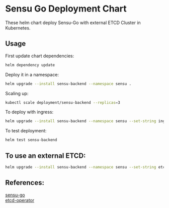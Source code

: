 # Sensu Go Deployment Chart

These helm chart deploy Sensu-Go with external ETCD Cluster in Kubernetes.


## Usage

First update chart dependencies:
```sh
helm dependency update
```

Deploy it in a namespace:
```sh
helm upgrade --install sensu-backend --namespace sensu .
```

Scaling up:
```sh
kubectl scale deployment/sensu-backend --replicas=3
```

To deploy with ingress:
```sh
helm upgrade --install sensu-backend --namespace sensu --set-string ingress.enabled=true .
```

To test deployment:
```sh
helm test sensu-backend
```

## To use an external ETCD:

```sh
helm upgrade --install sensu-backend --namespace sensu --set-string etcdEndpoint="http://externaletcd.domain:2379" --set-string etcdDependency=false .
```


## References:

[sensu-go](https://docs.sensu.io/sensu-go/latest)    
[etcd-operator](https://github.com/helm/charts/tree/master/stable/etcd-operator)